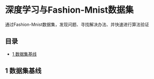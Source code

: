 # 深度学习与Fashion-Mnist数据集

通过Fashion-Mnist数据集，发现问题、寻找解决办法、并快速进行算法验证

## 目录
- [1 数据集基线](https://github.com/DenseAI/awesome-deep-learning#1-%E6%B7%B1%E5%BA%A6%E5%AD%A6%E4%B9%A0%E5%9F%BA%E7%A1%80%E7%9F%A5%E8%AF%86)

## 1 数据集基线